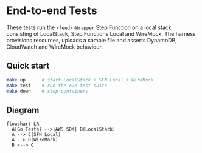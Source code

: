 # End-to-end Tests

These tests run the `<feed>-Wrapper` Step Function on a local stack consisting of
LocalStack, Step Functions Local and WireMock. The harness provisions resources,
uploads a sample file and asserts DynamoDB, CloudWatch and WireMock behaviour.

## Quick start
```bash
make up      # start LocalStack + SFN Local + WireMock
make test    # run the e2e test suite
make down    # stop containers
```

## Diagram
```mermaid
flowchart LR
  A[Go Tests] -->|AWS SDK| B(LocalStack)
  A --> C(SFN Local)
  A --> D(WireMock)
  B <--> C
```
